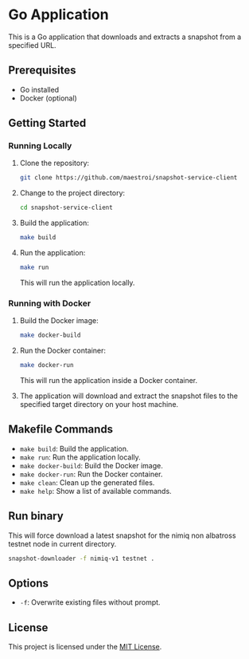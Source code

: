 # Go Application

This is a Go application that downloads and extracts a snapshot from a specified URL.

## Prerequisites

- Go installed
- Docker (optional)

## Getting Started

### Running Locally

1. Clone the repository:

   ```bash
   git clone https://github.com/maestroi/snapshot-service-client
   ```

2. Change to the project directory:

   ```bash
   cd snapshot-service-client
   ```

3. Build the application:

   ```bash
   make build
   ```

4. Run the application:

   ```bash
   make run
   ```

   This will run the application locally.

### Running with Docker

1. Build the Docker image:

   ```bash
   make docker-build
   ```

2. Run the Docker container:

   ```bash
   make docker-run
   ```

   This will run the application inside a Docker container.

3. The application will download and extract the snapshot files to the specified target directory on your host machine.

## Makefile Commands

- `make build`: Build the application.
- `make run`: Run the application locally.
- `make docker-build`: Build the Docker image.
- `make docker-run`: Run the Docker container.
- `make clean`: Clean up the generated files.
- `make help`: Show a list of available commands.


## Run binary
This will force download a latest snapshot for the nimiq non albatross testnet node in current directory.
```bash
snapshot-downloader -f nimiq-v1 testnet . 
``` 

## Options

- `-f`: Overwrite existing files without prompt.

## License

This project is licensed under the [MIT License](LICENSE).

